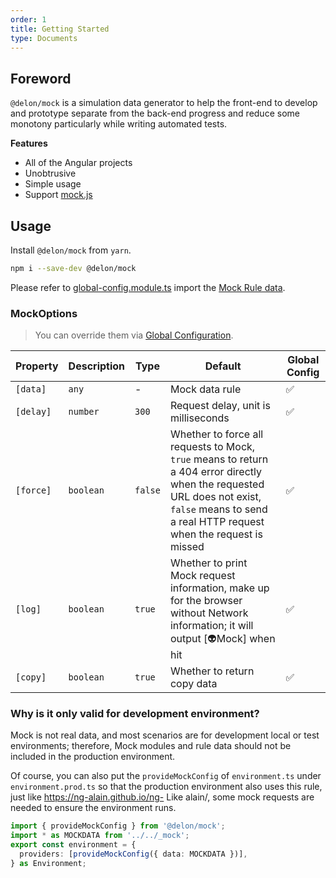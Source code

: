 ```yaml
---
order: 1
title: Getting Started
type: Documents
---
```


## Foreword

`@delon/mock` is a simulation data generator to help the front-end to develop and prototype separate from the back-end progress and reduce some monotony particularly while writing automated tests.

**Features**

- All of the Angular projects
- Unobtrusive
- Simple usage
- Support [mock.js](http://mockjs.com/)

## Usage

Install `@delon/mock` from `yarn`.

```bash
npm i --save-dev @delon/mock
```

Please refer to [global-config.module.ts](https://github.com/ng-alain/ng-alain/blob/master/src/app/global-config.module.ts#L26-L30) import the [Mock Rule data](/mock/rule).

### MockOptions

> You can override them via [Global Configuration](/docs/global-config).

| Property | Description | Type | Default | Global Config |
|----------|-------------|------|---------|---------------|
| `[data]` | `any` | - | Mock data rule | ✅ |
| `[delay]` | `number` | `300` | Request delay, unit is milliseconds | ✅ |
| `[force]` | `boolean` | `false` | Whether to force all requests to Mock, `true` means to return a 404 error directly when the requested URL does not exist, `false` means to send a real HTTP request when the request is missed | ✅ |
| `[log]` | `boolean` | `true` | Whether to print Mock request information, make up for the browser without Network information; it will output [👽Mock] when hit | ✅ |
| `[copy]` | `boolean` | `true` | Whether to return copy data | ✅ |

### Why is it only valid for development environment?

Mock is not real data, and most scenarios are for development local or test environments; therefore, Mock modules and rule data should not be included in the production environment.

Of course, you can also put the `provideMockConfig` of `environment.ts` under `environment.prod.ts` so that the production environment also uses this rule, just like https://ng-alain.github.io/ng- Like alain/, some mock requests are needed to ensure the environment runs.

```ts
import { provideMockConfig } from '@delon/mock';
import * as MOCKDATA from '../../_mock';
export const environment = {
  providers: [provideMockConfig({ data: MOCKDATA })],
} as Environment;
```
